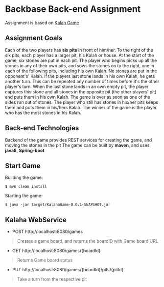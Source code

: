 # Backbase Back-end Assignment

Assignment is based on [Kalah Game](https://en.wikipedia.org/wiki/Kalah)

Assignment Goals
---
Each of the two players has **​six pits** ​in front of him/her. To the right of the six pits, each player has a larger pit, his
Kalah or house.
At the start of the game, six stones are put in each pit.
The player who begins picks up all the stones in any of their own pits, and sows the stones on to the right, one in
each of the following pits, including his own Kalah. No stones are put in the opponent's' Kalah. If the players last
stone lands in his own Kalah, he gets another turn. This can be repeated any number of times before it's the other
player's turn.
When the last stone lands in an own empty pit, the player captures this stone and all stones in the opposite pit (the
other players' pit) and puts them in his own Kalah.
The game is over as soon as one of the sides run out of stones. The player who still has stones in his/her pits keeps
them and puts them in his/hers Kalah. The winner of the game is the player who has the most stones in his Kalah.

Back-end Technologies
---

Backend of the game provides REST services for creating the game, and moving the stones in the pit
The game can be built by **maven**, and uses **java8**, **Spring-boot**

Start Game
---

Building the game:

```
$ mvn clean install
```

Starting the game:

```
$ java -jar target/KalahaGame-0.0.1-SNAPSHOT.jar

```

Kalaha WebService
---

- POST http://localhost:8080/games
> Creates a game board, and returns the boardID with Game board URL

- GET http://localhost:8080/games/{boardId}
> Returns Game board status

- PUT http://localhost:8080/games/{boardId}/pits/{pitId}
> Take a turn from the respective pit






